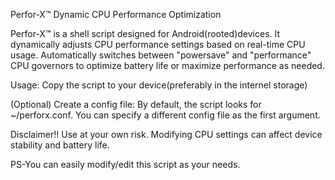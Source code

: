 Perfor-X™ Dynamic CPU Performance Optimization

Perfor-X™ is a shell script designed for Android(rooted)devices. It dynamically adjusts CPU performance settings based on real-time CPU usage.
Automatically switches between "powersave" and "performance" CPU governors to optimize battery life or maximize performance as needed.

Usage:
Copy the script to your device(preferably in the internel storage)

(Optional) Create a config file:
By default, the script looks for ~/perforx.conf. You can specify a different config file as the first argument.


Disclaimer!!
Use at your own risk. Modifying CPU settings can affect device stability and battery life.

PS-You can easily modify/edit this script as your needs.
